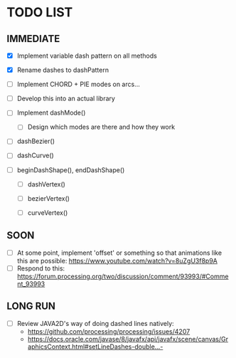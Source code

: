 # TODO LIST

## IMMEDIATE
- [x] Implement variable dash pattern on all methods
- [x] Rename dashes to dashPattern
- [ ] Implement CHORD + PIE modes on arcs...

- [ ] Develop this into an actual library

- [ ] Implement dashMode()
    - [ ] Design which modes are there and how they work  

- [ ] dashBezier()
- [ ] dashCurve()
- [ ] beginDashShape(), endDashShape()
    - [ ] dashVertex()
    - [ ] bezierVertex()
    - [ ] curveVertex()


## SOON
- [ ] At some point, implement 'offset' or something so that animations like this are possible: https://www.youtube.com/watch?v=8uZgU3f8p9A
- [ ] Respond to this: https://forum.processing.org/two/discussion/comment/93993/#Comment_93993

## LONG RUN
- [ ] Review JAVA2D's way of doing dashed lines natively: 
    * https://github.com/processing/processing/issues/4207
    * https://docs.oracle.com/javase/8/javafx/api/javafx/scene/canvas/GraphicsContext.html#setLineDashes-double...-

